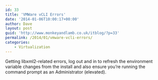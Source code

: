 ```yaml
---
id: 33
title: 'VMWare vCLI Errors'
date: '2014-01-06T10:00:17+00:00'
author: Dave
layout: post
guid: 'http://www.monkeyandlamb.co.uk/itblog/?p=33'
permalink: /2014/01/vmware-vcli-errors/
categories:
    - Virtualization
---
```


Getting libxml2-related errors, log out and in to refresh the environment variable changes from the install and also ensure you’re running the command prompt as an Administrator (elevated).